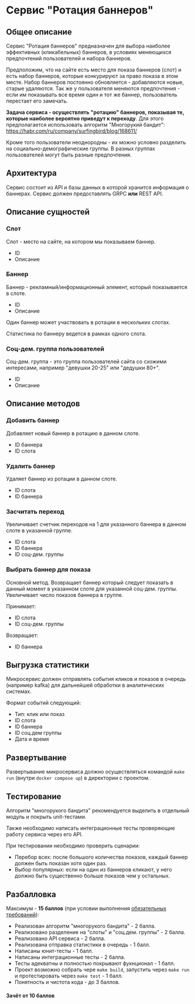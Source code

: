 
# Сервис "Ротация баннеров"

## Общее описание
Сервис "Ротация баннеров" предназначен для выбора наиболее эффективных (кликабельных) баннеров,
в условиях меняющихся предпочтений пользователей и набора баннеров.

Предположим, что на сайте есть место для показа баннеров (слот) и есть набор баннеров, которые
конкурируют за право показа в этом месте. Набор баннеров постоянно обновляется - добавляются новые,
старые удаляются. Так же у пользователя меняются предпочтения - если им показывать все время один
и тот же баннер, пользователь перестает его замечать.

**Задача сервиса - осуществлять "ротацию" баннеров, показывая те, которые наиболее вероятно приведут
к переходу**. Для этого предполагается использовать алгоритм "Многорукий бандит":
https://habr.com/ru/company/surfingbird/blog/168611/

Кроме того пользователи неоднородны - их можно условно разделить на социально-демографические группы.
В разных группах пользователей могут быть разные предпочтения.

## Архитектура
Сервис состоит из API и базы данных в которой хранится информация о баннерах.
Сервис должен предоставлять GRPC **или** REST API.

## Описание сущностей
### Слот
Слот - место на сайте, на котором мы показываем баннер.
* ID
* Описание

### Баннер
Баннер - рекламный/информационный элемент, который показывается в слоте.
* ID
* Описание

Один баннер может участвовать в ротации в нескольких слотах.

Статистика по баннеру ведется в рамках одного слота.

### Соц-дем. группа пользователей
Соц-дем. группа - это группа пользователей сайта со схожими интересами,
например "девушки 20-25" или "дедушки 80+".
* ID
* Описание

## Описание методов

### Добавить баннер
Добавляет новый баннер в ротацию в данном слоте.
* ID баннера
* ID слота

### Удалить баннер
Удаляет баннер из ротации в данном слоте.
* ID слота
* ID баннера

### Засчитать переход
Увеличивает счетчик переходов на 1 для указанного баннера в данном слоте в указанной группе.
* ID слота
* ID баннера
* ID соц-дем. группы

### Выбрать баннер для показа
Основной метод. Возвращает баннер который следует показать в данный момент в указанном
слоте для указанной соц-дем. группы. Увеличивает число показов баннера в группе.

Принимает:
* ID слота
* ID соц-дем. группы

Возвращает:
* ID баннера

## Выгрузка статистики
Микросервис должен отправлять события кликов и показов в очередь (например kafka)
для дальнейшей обработки в аналитических системах.

Формат событий следующий:
* Тип: клик или показ
* ID слота
* ID баннера
* ID соц.дем группы
* Дата и время

## Развертывание
Развертывание микросервиса должно осуществляться командой `make run` (внутри `docker compose up`)
в директории с проектом.

## Тестирование
Алгоритм "многорукого бандита" рекомендуется выделить в отдельный модуль и покрыть unit-тестами.

Также необходимо написать интеграционные тесты проверяющие работу сервиса через его API.

При тестировании необходимо проверить сценарии:
* Перебор всех: после большого количества показов, каждый баннер должен быть показан хотя один раз.
* Выбор популярных: если на один из баннеров кликают, у него должно быть существенно больше показов чем у остальных.

## Разбалловка
Максимум - **15 баллов**
(при условии выполнения [обязательных требований](tz.md)):

* Реализован алгоритм "многорукого бандита" - 2 балла.
* Реализовано разделение на "слоты" и "соц.дем. группы" - 2 балла.
* Реализовано API сервиса - 2 балла.
* Реализована отправка статистики в очередь - 1 балл.
* Написаны юнит-тесты - 1 балл.
* Написаны интеграционные тесты - 2 балла.
* Тесты адекватны и полностью покрывают фукнционал - 1 балл.
* Проект возможно собрать чере `make build`, запустить через `make run`
  и протестировать через `make test` - 1 балл.
* Понятность и чистота кода - до 3 баллов.

#### Зачёт от 10 баллов